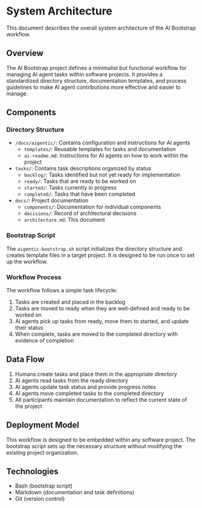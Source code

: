 # System Architecture

This document describes the overall system architecture of the AI Bootstrap workflow.

## Overview
The AI Bootstrap project defines a minimalist but functional workflow for managing AI agent tasks within software projects. It provides a standardized directory structure, documentation templates, and process guidelines to make AI agent contributions more effective and easier to manage.

## Components

### Directory Structure
- `/docs/aigentic/`: Contains configuration and instructions for AI agents
  - `templates/`: Reusable templates for tasks and documentation
  - `ai-readme.md`: Instructions for AI agents on how to work within the project
- `tasks/`: Contains task descriptions organized by status
  - `backlog/`: Tasks identified but not yet ready for implementation
  - `ready/`: Tasks that are ready to be worked on
  - `started/`: Tasks currently in progress
  - `completed/`: Tasks that have been completed
- `docs/`: Project documentation
  - `components/`: Documentation for individual components
  - `decisions/`: Record of architectural decisions
  - `architecture.md`: This document

### Bootstrap Script
The `aigentic-bootstrap.sh` script initializes the directory structure and creates template files in a target project. It is designed to be run once to set up the workflow.

### Workflow Process
The workflow follows a simple task lifecycle:
1. Tasks are created and placed in the backlog
2. Tasks are moved to ready when they are well-defined and ready to be worked on
3. AI agents pick up tasks from ready, move them to started, and update their status
4. When complete, tasks are moved to the completed directory with evidence of completion

## Data Flow
1. Humans create tasks and place them in the appropriate directory
2. AI agents read tasks from the ready directory
3. AI agents update task status and provide progress notes
4. AI agents move completed tasks to the completed directory
5. All participants maintain documentation to reflect the current state of the project

## Deployment Model
This workflow is designed to be embedded within any software project. The bootstrap script sets up the necessary structure without modifying the existing project organization.

## Technologies
- Bash (bootstrap script)
- Markdown (documentation and task definitions)
- Git (version control)